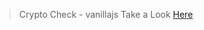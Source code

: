 > Crypto Check - vanillajs
Take a Look [Here]('https://ivan-rey-c-v.github.io/vanillaJS_cryptoCheck/')